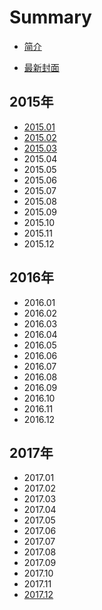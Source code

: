 # Summary

* [简介](README.md)

* [最新封面](today.md)

## 2015年

* [2015.01](201501.md)
* [2015.02](201502.md)
* [2015.03](201503.md)
* 2015.04
* 2015.05
* 2015.06
* 2015.07
* 2015.08
* 2015.09
* 2015.10
* 2015.11
* 2015.12

## 2016年

* 2016.01
* 2016.02
* 2016.03
* 2016.04
* 2016.05
* 2016.06
* 2016.07
* 2016.08
* 2016.09
* 2016.10
* 2016.11
* 2016.12

## 2017年

* 2017.01
* 2017.02
* 2017.03
* 2017.04
* 2017.05
* 2017.06
* 2017.07
* 2017.08
* 2017.09
* 2017.10
* 2017.11
* [2017.12](201712.md)



